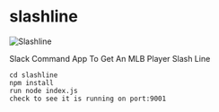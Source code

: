 # slashline

![Slashline](https://i.imgur.com/AJpQkOk.png)

Slack Command App To Get An MLB Player Slash Line

`cd slashline`  
`npm install`  
`run node index.js`  
`check to see it is running on port:9001`
